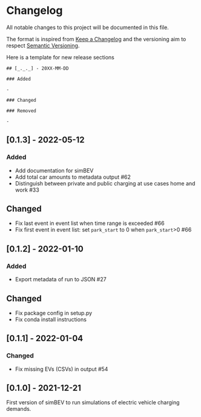 # Changelog
All notable changes to this project will be documented in this file.

The format is inspired from [Keep a Changelog](http://keepachangelog.com/en/1.0.0/)
and the versioning aim to respect [Semantic Versioning](http://semver.org/spec/v2.0.0.html).

Here is a template for new release sections

```
## [_._._] - 20XX-MM-DD

### Added

-

### Changed

### Removed

-
```

## [0.1.3] - 2022-05-12

### Added

- Add documentation for simBEV
- Add total car amounts to metadata output #62
- Distinguish between private and public charging at use cases home and work #33

## Changed

- Fix last event in event list when time range is exceeded #66
- Fix first event in event list: set `park_start` to 0 when `park_start`>0 #66

## [0.1.2] - 2022-01-10

### Added

- Export metadata of run to JSON #27

## Changed

- Fix package config in setup.py
- Fix conda install instructions

## [0.1.1] - 2022-01-04

### Changed

- Fix missing EVs (CSVs) in output #54

## [0.1.0] - 2021-12-21

First version of simBEV to run simulations of electric vehicle charging demands.
